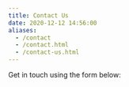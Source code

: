 ```yaml
---
title: Contact Us 
date: 2020-12-12 14:56:00
aliases:
  - /contact
  - /contact.html
  - /contact-us.html
---
```


Get in touch using the form below:
